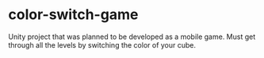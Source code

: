 # color-switch-game
Unity project that was planned to be developed as a mobile game. Must get through all the levels by switching the color of your cube.
